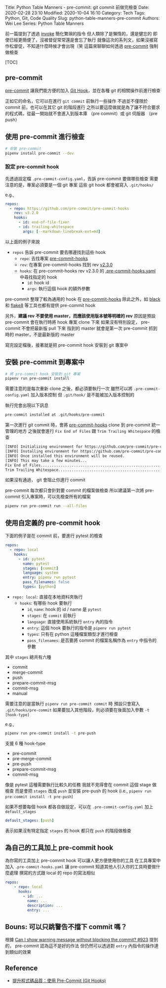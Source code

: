 Title: Python Table Manners - pre-commit: git commit 前做完檢查
Date: 2020-02-28 23:10
Modified: 2020-10-04 16:10
Category: Tech
Tags: Python, Git, Code Quality
Slug: python-table-manners-pre-commit
Authors: Wei Lee
Series: Python Table Manners

前一篇提到了透過 [invoke](http://www.pyinvoke.org/) 簡化繁瑣的指令
但人類除了是懶惰的，還是健忘的
即使已經更簡便了，沒被督促常常還是會忘了執行
就像這次的系列文，如果沒被寫作松督促，不知道什麼時候才會出現（笑
這篇來聊聊如何透過 [pre-commit](https://pre-commit.com) 強制做檢查

[TOC]

## pre-commit
[pre-commit](https://pre-commit.com/) 讓我們能方便的加入 [Git Hook](https://git-scm.com/book/zh-tw/v2/Customizing-Git-Git-Hooks)，並在各種 git 的相關操作前進行檢查

正如它的命名，它可以在進行 `git commit` 前執行一些操作
不過並不僅限於 commit 前，也可以在其它 git 的階段進行
之所以要這麼做就是為了讓不符合要求的程式碼，從最一開始就不會進入到版本庫 （pre commit）或 git 伺服器 （pre push）

## 使用 pre-commit 進行檢查

```sh
# 安裝 pre-commit
pipenv install pre-commit --dev
```

### 設定 pre-commit hook
先透過設定檔 `.pre-commit-config.yaml`，告訴 pre-commit 要做哪些檢查
需要注意的是，專案必須要是一個 git 專案
這些 git hook 都會被寫入 `.git/hooks/`

e.g.,

```yaml
repos:
  - repo: https://github.com/pre-commit/pre-commit-hooks
    rev: v3.2.0
    hooks:
      - id: end-of-file-fixer
      - id: trailing-whitespace
        args: [--markdown-linebreak-ext=md]
```

以上面的例子來說

* `repos` 告訴 pre-commit 要去哪邊找到這些 hook
    * `repo`: 去找專案 [pre-commit-hooks](https://github.com/pre-commit/pre-commit-hooks)
    * `rev`: 在專案 pre-commit-hooks 找到 rev [v2.3.0](https://github.com/pre-commit/pre-commit-hooks/tree/v2.3.0)
    * `hooks`: 在 pre-commit-hooks rev v2.3.0 的 [.pre-commit-hooks.yaml](https://github.com/pre-commit/pre-commit-hooks/blob/v2.3.0/.pre-commit-hooks.yaml) 中尋找指定的 hook
        * `id`: hook id
        * `args`: 執行這個 hook 的額外參數

pre-commit 整理了較為通用的 hook 在 [pre-commit-hooks](https://github.com/pre-commit/pre-commit-hooks)
除此之外，如 [black](https://github.com/psf/black) 和 [flake8](https://gitlab.com/pycqa/flake8) 等工具也都有提供 pre-commit hook

另外，**建議 rev 不要使用 master，而應該使用版本號等明確的 rev**
原因是預設 pre-commit 會在執行時將 hook 專案 clone 下來
如果沒有特別設定， pre-commit 不會把最新版 pull 下來
指到的 master 就會是第一次 pre-commit 抓到時的 master，不是最新版的 master

寫完設定檔後，接著就是把 pre-commit hook 安裝到 git 專案中

## 安裝 pre-commit 到專案中

```sh
# 將 pre-commit hook 安裝到 git 專案
pipenv run pre-commit install
```

需要注意的是每次重新 clone 之後，都必須要執行一次
雖然可以將 `.pre-commit-config.yaml` 加入版本控制
但 `.git/hook/` 是不能被加入版本控制的

執行完會出現以下訊息

```sh
pre-commit installed at .git/hooks/pre-commit
```

第一次進行 git commit 時，會將 [pre-commit-hooks](https://github.com/pre-commit/pre-commit-hooks) clone 到 pre-commit 統一管理的地方
之後就會進行 `Fix End of Files` 跟 `Trim Trailing Whitespace` 的檢查

```sh
[INFO] Initializing environment for https://github.com/pre-commit/pre-commit-hooks.
[INFO] Installing environment for https://github.com/pre-commit/pre-commit-hooks.
[INFO] Once installed this environment will be reused.
[INFO] This may take a few minutes...
Fix End of Files.........................................................Passed
Trim Trailing Whitespace.................................................Passed
```

如果沒有通過， git 會阻止你進行 commit

pre-commit 每次都只會針對要 commit 的檔案做檢查
所以建議第一次將 pre-commit 引入專案時，可以先檢查所有的檔案

```sh
pipenv run pre-commit run --all-files
```

## 使用自定義的 pre-commit hook
下面的例子是在 commit 前，要進行 pytest 的檢查

```yaml
repos:
  - repo: local
    hooks:
      - id: pytest
        name: pytest
        stages: [commit]
        language: system
        entry: pipenv run pytest
        pass_filenames: false
        types: [python]
```

* `repo: local`: 直接在本地資料夾執行
    * `hooks`: 有哪些 hook 要執行
        * `id`, `name`: hook 的 id / name 是 `pytest`
        * `stages`: 在 `commit` 前執行
        * `language`: 直接使用系統執行 `entry` 內的指令
        * `entry`: 這個 hook 要執行的指令是 `pipenv run pytest`
        * `types`: 只有在 python 這種檔案類型才進行檢查
        * `pass_filenames`: 是否要將 commit 的檔案名稱作為 `entry` 中指令的參數

其中 `stages` 總共有六種

* commit
* merge-commit
* push
* prepare-commit-msg
* commit-msg
* manual

需要注意的是當執行 `pipenv run pre-commit commit` 時
預設只會寫入 `.git/hooks/pre-commit`
如果要加入其他階段，則必須要在後面加入參數 `-t [hook-type]`

e.g.,

```sh
pipenv run pre-commit install -t pre-push
```

支援 6 種 hook-type

* pre-commit
* pre-merge-commit
* pre-push
* prepare-commit-msg
* commit-msg

像是 pytest 這種需要執行比較久的任務
我就不見得會在 commit 這個 stage 做檢查
而是會把 `stages` 改成 `push`
並安裝 pre-push 的 hook (i.e., `pipenv run pre-commit install -t pre-push`)

如果不想要每個 hook 都各自做設定，可以在 `.pre-commit-config.yaml` 加上 `default_stages`

```yaml
default_stages: [push]
```

表示如果沒有特定指定 `stages` 的 hook 都只在 `push` 的階段做檢查

## 為自己的工具加上 pre-commit hook
為你寫的工具加上 pre-commit hook 可以讓人更方便使用你的工具
在工具專案中加入 `.pre-commit-hooks.yaml` 讓 pre-commit 知道其他人引入你的工具時要做什麼處理
撰寫的方式跟 local 的 repo 的寫法相似

```yaml
repos:
    - repo: local
      hooks:
        - id: ...
          name: ...
          description: ...
          entry: ...
```

## Bouns: 可以只跳警告不擋下 commit 嗎？
根據 [Can I show warning message without blocking the commit? #923](https://github.com/pre-commit/pre-commit/issues/923) 提到的， pre-commit 認為這不是好的作法
但仍然可以透過對 `entry` 內指令的操作達到類似的效果

## Reference
* [提升程式碼品質：使用 Pre-Commit (Git Hooks)](https://mropengate.blogspot.com/2019/08/pre-commit-git-hooks_4.html)
